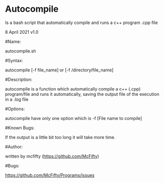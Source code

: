 # Autocompile
Is a bash script that automatically compile and runs a c++ program .cpp file

8 April 2021 v1.0

#Name:

autocompile.sh

#Syntax:

autocompile [-f file_name] or [-f /directory/file_name]

#Description:

autocompile is a function which automatically compile a c++ (.cpp) program/file and runs it automatically, saving the output file of the execution in a .log file

#Options:

autocompile have only one option which is -f [File name to compile]

#Known Bugs:

If the output is a little bit too long it will take more time.

#Author:

written by mcfifty (https://github.com/McFifty)

#Bugs:

https://github.com/McFifty/Programs/issues 
